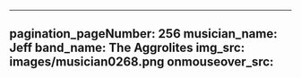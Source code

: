 ------
pagination_pageNumber: 256
musician_name: Jeff
band_name: The Aggrolites
img_src: images/musician0268.png
onmouseover_src: 
------